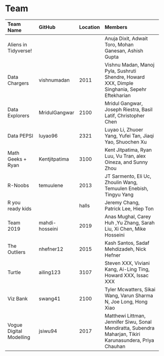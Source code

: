 # Team

| Team Name | GitHub | Location | Members |
| :--       | :--      | :--    | :--     |
| Aliens in Tidyverse! | | | Anuja Dixit, Adwait Toro, Mohan Ganesan, Ashish Gupta | 
| Data Chargers | vishnumadan | 2011 | Vishnu Madan, Manoj Pyla, Sushruti Shendre, Howard XXX, Dimple Singhania, Sepehr Eftekharian|
| Data Explorers | MridulGangwar | 2100 | Mridul Gangwar, Joseph Riestra, Basil Latif, Christopher Chen |
| Data PEPSI | luyao96 | 2321 | Luyao Li, Zhuoer Yang, Yufei Tan, Jiaqi Yao, Shuochen Xu |
| Math Geeks + Ryan | Kentjitpatima | 3100 | Kent Jitpatima, Ryan Luu, Vu Tran, alex Oineza, and Sunny Zhou |
| R-Noobs | temuulene | 2013 | JT Sarmento, Eli Uc, Zhoulin Wang, Temuulen Enebish, Tingyu Yang |
| R you ready kids  | | halls | Jeremy Chang, Patrick Lee, Hiep Ton |
| Team 2019 | mahdi-hosseini | 2019 | Anas Mughal, Carey Huh ,Yu Zhang, Sarah Liu, Xi Chen, Mike Hosseini |
| The Outliers | nhefner12 | 2015 | Kash Santos, Sadaf Mehdizadeh, Nick Hefner |
| Turtle | ailing123 | 3107 | Steven XXX, Viviani Kang, Ai-Ling Ting, Howard XXX, Issac XXX|
| Viz Bank | swang41 | 2100 | Tyler Mcwatters, Sikai Wang, Varun Sharma N, Joe Long, Hong Xiao |
| Vogue Digital Modelling | jsiwu94 | 2017 | Matthewi Littman, Jennifer Siwu, Sonal Mendiratta, Subendra Maharjan, Tikiri Karunasundera, Priya Chauhan |

